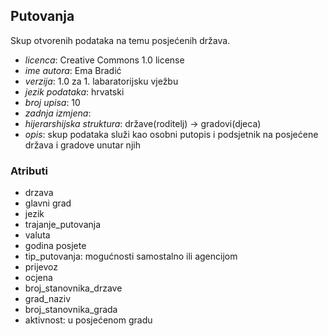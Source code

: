 ## Putovanja

Skup otvorenih podataka na temu posjećenih država. 

- *licenca*: Creative Commons 1.0 license
- *ime autora*: Ema Bradić
- *verzija*: 1.0 za 1. labaratorijsku vježbu
- *jezik podataka*: hrvatski
- *broj upisa*: 10
- *zadnja izmjena*:
- *hijerarshijska struktura*: države(roditelj) -> gradovi(djeca)
- *opis*: skup podataka služi kao osobni putopis i podsjetnik na posjećene država i gradove unutar njih

### Atributi

- drzava
- glavni grad
- jezik
- trajanje_putovanja
- valuta
- godina posjete
- tip_putovanja: mogućnosti samostalno ili agencijom
- prijevoz
- ocjena
- broj_stanovnika_drzave
- grad_naziv
- broj_stanovnika_grada
- aktivnost: u posjećenom gradu
